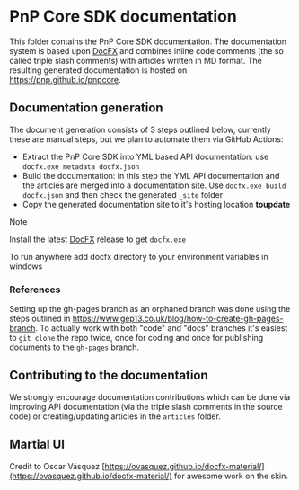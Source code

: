 # PnP Core SDK documentation

This folder contains the PnP Core SDK documentation. The documentation system is based upon [DocFX](https://dotnet.github.io/docfx/) and combines inline code comments (the so called triple slash comments) with articles written in MD format. The resulting generated documentation is hosted on https://pnp.github.io/pnpcore.

## Documentation generation

The document generation consists of 3 steps outlined below, currently these are manual steps, but we plan to automate them via GitHub Actions:

- Extract the PnP Core SDK into YML based API documentation: use `docfx.exe metadata docfx.json`
- Build the documentation: in this step the YML API documentation and the articles are merged into a documentation site. Use `docfx.exe build docfx.json` and then check the generated `_site` folder
- Copy the generated documentation site to it's hosting location **toupdate**

> [!Note]
> Install the latest [DocFX](https://dotnet.github.io/docfx/) release to get `docfx.exe`

To run anywhere add docfx directory to your environment variables in windows

### References

Setting up the gh-pages branch as an orphaned branch was done using the steps outlined in https://www.gep13.co.uk/blog/how-to-create-gh-pages-branch. To actually work with both "code" and "docs" branches it's easiest to `git clone` the repo twice, once for coding and once for publishing documents to the `gh-pages` branch.

## Contributing to the documentation

We strongly encourage documentation contributions which can be done via improving API documentation (via the triple slash comments in the source code) or creating/updating articles in the `articles` folder.

## Martial UI

Credit to Oscar Vásquez [https://ovasquez.github.io/docfx-material/](https://ovasquez.github.io/docfx-material/) for awesome work on the skin.